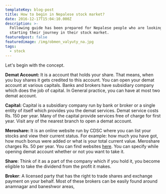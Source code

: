 ```yaml
---
templateKey: blog-post
title: How to begin in Nepalese stock market?
date: 2016-12-17T15:04:10.000Z
description: >-
  Following guide has been prepared for Nepalese people who are looking for
  starting their journey in their stock market.
featuredpost: false
featuredimage: /img/obmen_valyuty_na.jpg
tags:
  - stock
---
```

Let's begin with the concept.

**Demat Account:** It is a account that holds your share. That means, when you buy shares it gets credited to this account. You can open your demat account at various capitals. Banks and brokers have subsidiary company which does the job of capital. In General practice, you can have at most two demat account. 

**Capital:** Capital is a subsidiary company run by bank or broker or a single entity of itself which provides you the demat services. Demat service costs Rs. 150 per year. Many of the capital provide services free of charge for first year. Visit any of the nearest branch to open a demat account.

**Meroshare:** It is an online website run by CDSC where you can list your stocks and view their current status. For example: how much you have got, how much bonus were added or what is your total current value. Meroshare charges Rs. 50 per year. You can find websites [here](https://meroshare.cdsc.com.np). You can specify while opening demat account whether or not you want to take it. 

**Share**: Think of it as a part of the company which if you hold it, you become eligible to take the dividend from the profit it makes.

**Broker**: A licensed party that has the right to trade shares and exchange payment on your behalf. Most of these brokers can be easily found around anamnagar and baneshwor areas,
